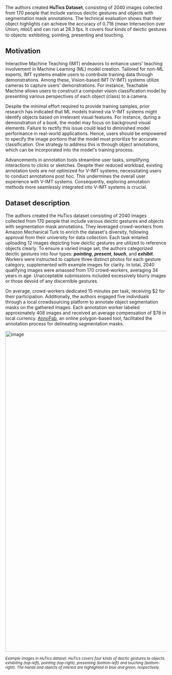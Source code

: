 The authors created **HuTics Dataset**, consisting of 2040 images collected from 170 people that include various deictic gestures and objects with segmentation
mask annotations. The technical evaluation shows that their object highlights can achieve the accuracy of 0.718 (mean Intersection over Union; 𝑚𝐼𝑜𝑈) and can run at 28.3 fps. It covers four kinds of deictic gestures to objects: exhibiting, pointing, presenting and touching.

## Motivation

Interactive Machine Teaching (IMT) endeavors to enhance users' teaching involvement in Machine Learning (ML) model creation. Tailored for non-ML experts, IMT systems enable users to contribute training data through demonstrations. Among these, Vision-based IMT (V-IMT) systems utilize cameras to capture users' demonstrations. For instance, Teachable Machine allows users to construct a computer vision classification model by presenting various perspectives of each object (class) to a camera.

Despite the minimal effort required to provide training samples, prior research has indicated that ML models trained via V-IMT systems might identify objects based on irrelevant visual features. For instance, during a demonstration of a book, the model may focus on background visual elements. Failure to rectify this issue could lead to diminished model performance in real-world applications. Hence, users should be empowered to specify the image portions that the model must prioritize for accurate classification. One strategy to address this is through object annotations, which can be incorporated into the model's training process.

Advancements in annotation tools streamline user tasks, simplifying interactions to clicks or sketches. Despite their reduced workload, existing annotation tools are not optimized for V-IMT systems, necessitating users to conduct annotations post hoc. This undermines the overall user experience with V-IMT systems. Consequently, exploring annotation methods more seamlessly integrated into V-IMT systems is crucial.

## Dataset description

The authors created the HuTics dataset consisting of 2040 images collected from 170 people that include various deictic gestures and objects with segmentation
mask annotations. They leveraged crowd-workers from Amazon Mechanical Turk to enrich the dataset's diversity, following approval from their university for data collection. Each task entailed uploading 12 images depicting how deictic gestures are utilized to reference objects clearly. To ensure a varied image set, the authors categorized deictic gestures into four types: ***pointing***, ***present***, ***touch***, and ***exhibit***. Workers were instructed to capture three distinct photos for each gesture category, supplemented with example images for clarity. In total, 2040 qualifying images were amassed from 170 crowd-workers, averaging 34 years in age. Unacceptable submissions included excessively blurry images or those devoid of any discernible gestures.

On average, crowd-workers dedicated 15 minutes per task, receiving $2 for their participation. Additionally, the authors engaged five individuals through a local crowdsourcing platform to annotate object segmentation masks on the gathered images. Each annotation worker labeled approximately 408 images and received an average compensation of $78 in local currency. [AnnoFab](https://annofab.com/), an online polygon-based tool, facilitated the annotation process for delineating segmentation masks.

<img src="https://github.com/dataset-ninja/hu-tics/assets/120389559/5d59496c-626c-4b86-9865-136911ca8670" alt="image" width="1000">

<span style="font-size: smaller; font-style: italic;">Example images in HuTics dataset. HuTics covers four kinds of deictic gestures to objects: exhibiting (top-left), pointing (top-right), presenting (bottom-left) and touching (bottom-right). The hands and objects of interest are highlighted in blue and green, respectively.</span>

